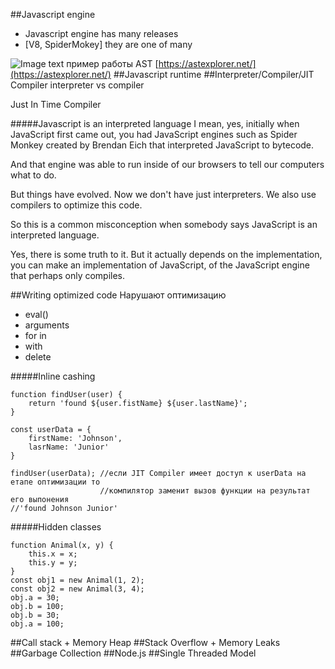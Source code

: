 ##Javascript engine
- Javascript engine has many releases
- [V8, SpiderMokey] they are one of many

![Image text](images/js%20engine.png)
пример работы AST [https://astexplorer.net/](https://astexplorer.net/)
##Javascript runtime
##Interpreter/Compiler/JIT Compiler
interpreter vs compiler

Just In Time Compiler 

#####Javascript is an interpreted language
I mean, yes, initially when JavaScript first came out, you had JavaScript engines such as Spider Monkey created by Brendan Eich that interpreted JavaScript to bytecode.

And that engine was able to run inside of our browsers to tell our computers what to do. 

But things have evolved. Now we don't have just interpreters. We also use compilers to optimize this code.

So this is a common misconception when somebody says JavaScript is an interpreted language. 

Yes, there is some truth to it. But it actually depends on the implementation, you can make an implementation of JavaScript, of the JavaScript engine that perhaps only compiles.

##Writing optimized code
Нарушают оптимизацию 
- eval()
- arguments
- for in
- with
- delete

#####Inline cashing
```
function findUser(user) {
    return 'found ${user.fistName} ${user.lastName}';
}

const userData = {
    firstName: 'Johnson',
    lasrName: 'Junior'
}

findUser(userData); //если JIT Compiler имеет доступ к userData на етапе оптимизации то 
                    //компилятор заменит вызов функции на результат его выпонения 
//'found Johnson Junior'
```
#####Hidden classes
```
function Animal(x, y) {
    this.x = x;
    this.y = y;
}
const obj1 = new Animal(1, 2);
const obj2 = new Animal(3, 4);
obj.a = 30;
obj.b = 100;
obj.b = 30;
obj.a = 100;

```

##Call stack + Memory Heap
##Stack Overflow + Memory Leaks
##Garbage Collection
##Node.js
##Single Threaded Model



